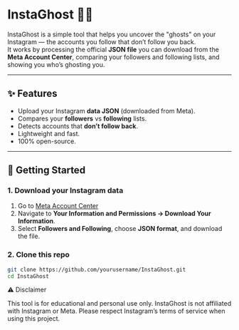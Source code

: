 # InstaGhost 🕵️‍♂️

InstaGhost is a simple tool that helps you uncover the "ghosts" on your Instagram — the accounts you follow that don’t follow you back.  
It works by processing the official **JSON file** you can download from the **Meta Account Center**, comparing your followers and following lists, and showing you who’s ghosting you.

---

## ✨ Features
- Upload your Instagram **data JSON** (downloaded from Meta).
- Compares your **followers** vs **following** lists.
- Detects accounts that **don’t follow back**.
- Lightweight and fast.
- 100% open-source.

---

## 🚀 Getting Started

### 1. Download your Instagram data
1. Go to [Meta Account Center](https://accountscenter.instagram.com/)  
2. Navigate to **Your Information and Permissions → Download Your Information**.  
3. Select **Followers and Following**, choose **JSON format**, and download the file.  

### 2. Clone this repo
```bash
git clone https://github.com/yourusername/InstaGhost.git
cd InstaGhost
```

⚠️ Disclaimer

This tool is for educational and personal use only.
InstaGhost is not affiliated with Instagram or Meta. Please respect Instagram’s terms of service when using this project.
